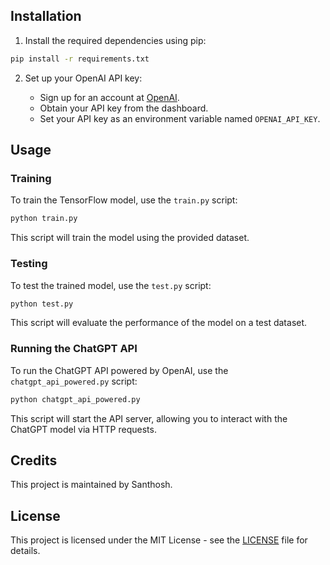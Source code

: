 
## Installation

1. Install the required dependencies using pip:

```bash
pip install -r requirements.txt
```

2. Set up your OpenAI API key:

    - Sign up for an account at [OpenAI](https://openai.com).
    - Obtain your API key from the dashboard.
    - Set your API key as an environment variable named `OPENAI_API_KEY`.

## Usage

### Training

To train the TensorFlow model, use the `train.py` script:

```bash
python train.py
```

This script will train the model using the provided dataset.

### Testing

To test the trained model, use the `test.py` script:

```bash
python test.py
```

This script will evaluate the performance of the model on a test dataset.

### Running the ChatGPT API

To run the ChatGPT API powered by OpenAI, use the `chatgpt_api_powered.py` script:

```bash
python chatgpt_api_powered.py
```

This script will start the API server, allowing you to interact with the ChatGPT model via HTTP requests.

## Credits

This project is maintained by Santhosh.

## License

This project is licensed under the MIT License - see the [LICENSE](LICENSE) file for details.


